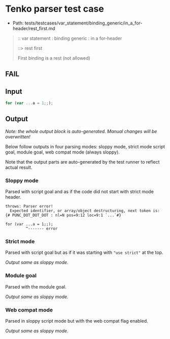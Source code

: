 # Tenko parser test case

- Path: tests/testcases/var_statement/binding_generic/in_a_for-header/rest_first.md

> :: var statement : binding generic : in a for-header
>
> ::> rest first
>
> First binding is a rest (not allowed)
>
> 

## FAIL

## Input

`````js
for (var ...a = 1;;);
`````

## Output

_Note: the whole output block is auto-generated. Manual changes will be overwritten!_

Below follow outputs in four parsing modes: sloppy mode, strict mode script goal, module goal, web compat mode (always sloppy).

Note that the output parts are auto-generated by the test runner to reflect actual result.

### Sloppy mode

Parsed with script goal and as if the code did not start with strict mode header.

`````
throws: Parser error!
  Expected identifier, or array/object destructuring, next token is: {# PUNC_DOT_DOT_DOT : nl=N pos=9:12 loc=9:1 `...`#}

for (var ...a = 1;;);
         ^------- error
`````

### Strict mode

Parsed with script goal but as if it was starting with `"use strict"` at the top.

_Output same as sloppy mode._

### Module goal

Parsed with the module goal.

_Output same as sloppy mode._

### Web compat mode

Parsed in sloppy script mode but with the web compat flag enabled.

_Output same as sloppy mode._
